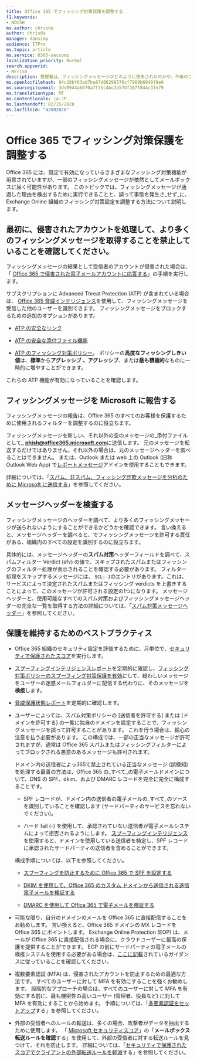 ```yaml
---
title: Office 365 でフィッシング対策保護を調整する
f1.keywords:
- NOCSH
ms.author: chrisda
author: chrisda
manager: dansimp
audience: ITPro
ms.topic: article
ms.service: O365-seccomp
localization_priority: Normal
search.appverid:
- MET150
description: 管理者は、フィッシングメッセージがどのように使用されたのかや、今後のフィッシング対策メッセージを回避するために何を行う必要があるかを特定する方法について説明します。
ms.openlocfilehash: 94c28bf63ad7ba87d06298576cf7989b6848f8e6
ms.sourcegitcommit: 3dd9944a6070a7f35c4bc2b57df397f844c3fe79
ms.translationtype: MT
ms.contentlocale: ja-JP
ms.lasthandoff: 02/15/2020
ms.locfileid: "42082026"
---
```

# <a name="tune-anti-phishing-protection-in-office-365"></a>Office 365 でフィッシング対策保護を調整する

Office 365 には、既定で有効になっているさまざまなフィッシング対策機能が用意されていますが、一部のフィッシングメッセージが依然としてメールボックスに届く可能性があります。 このトピックでは、フィッシングメッセージが通過した理由を検出するために実行できることと、誤って事態を発生さ_せず_に、Exchange Online 組織のフィッシング対策設定を調整する方法について説明します。

## <a name="first-things-first-deal-with-any-compromised-accounts-and-make-sure-you-block-any-more-phishing-messages-from-getting-through"></a>最初に、侵害されたアカウントを処理して、より多くのフィッシングメッセージを取得することを禁止していることを確認してください。

フィッシングメッセージの結果として受信者のアカウントが侵害された場合は、「 [Office 365 で侵害された電子メールアカウントに応答する](responding-to-a-compromised-email-account.md)」の手順を実行します。

サブスクリプションに Advanced Threat Protection (ATP) が含まれている場合は、 [Office 365 脅威インテリジェンス](office-365-ti.md)を使用して、フィッシングメッセージを受信した他のユーザーを識別できます。 フィッシングメッセージをブロックするための追加のオプションがあります。

- [ATP の安全なリンク](set-up-atp-safe-links-policies.md)

- [ATP の安全な添付ファイル機能](set-up-atp-safe-attachments-policies.md)

- [ATP のフィッシング対策ポリシー](set-up-anti-phishing-policies.md)。 ポリシーの**高度なフィッシングしきい値**は、**標準**から**アグレッシブ** **、アグレッシブ**、または**最も積極的**なものに一時的に増やすことができます。

これらの ATP 機能が有効になっていることを確認します。

## <a name="report-the-phishing-message-to-microsoft"></a>フィッシングメッセージを Microsoft に報告する

フィッシングメッセージの報告は、Office 365 のすべてのお客様を保護するために使用されるフィルターを調整するのに役立ちます。

フィッシングメッセージを新しい、それ以外の空のメッセージの_添付ファイルとして_ **phish@office365.microsoft.com**に送信します。 元のメッセージを転送するだけではありません。それ以外の場合は、元のメッセージヘッダーを調べることはできません。 または、Outlook または web 上の Outlook (旧称 Outlook Web App) で[レポートメッセージ](https://docs.microsoft.com/office365/securitycompliance/enable-the-report-message-add-in)アドインを使用することもできます。

詳細については、「[スパム、非スパム、フィッシング詐欺メッセージを分析のために Microsoft に送信する](submit-spam-non-spam-and-phishing-scam-messages-to-microsoft-for-analysis.md)」を参照してください。

## <a name="inspect-the-message-headers"></a>メッセージヘッダーを検査する

フィッシングメッセージのヘッダーを調べて、より多くのフィッシングメッセージが送られないようにすることができるかどうかを確認できます。 言い換えると、メッセージヘッダーを調べると、でフィッシングメッセージを許可する責任がある、組織内のすべての設定を識別するのに役立ちます。

具体的には、メッセージヘッダーの**スパム対策**ヘッダーフィールドを調べて、スパムフィルター Verdict (sfv) の値で、スキップされたスパムまたはフィッシングのフィルター処理が表示されることを確認する必要があります。 フィルター処理をスキップするメッセージには、 `SCL:-1`のエントリがあります。これは、サービスによって決定されたスパムまたはフィッシング verdicts を上書きすることによって、このメッセージが許可される設定の1つになります。 メッセージヘッダーと、使用可能なすべてのスパム対策およびフィッシングメッセージヘッダーの完全な一覧を取得する方法の詳細については、「[スパム対策メッセージヘッダー](https://docs.microsoft.com/office365/SecurityCompliance/anti-spam-message-headers)」を参照してください。

## <a name="best-practices-to-stay-protected"></a>保護を維持するためのベストプラクティス

- Office 365 組織のセキュリティ設定を評価するために、月単位で、[セキュリティで保護されたスコア](../mtp/microsoft-secure-score.md)を実行します。

- [スプーフィングインテリジェンスレポート](learn-about-spoof-intelligence.md)を定期的に確認し、[フィッシング対策ポリシーのスプーフィング対策保護を有効](learn-about-spoof-intelligence.md#configuring-the-anti-spoofing-policy)にして、疑わしいメッセージをユーザーの迷惑メールフォルダーに配信する代わりに、そのメッセージを**検疫**します。

- [脅威保護状態レポート](view-reports-for-atp.md#threat-protection-status-report)を定期的に確認します。

- ユーザーによっては、スパム対策ポリシーの [送信者を許可する] または [ドメインを許可する] の一覧に独自のドメインを設定することで、フィッシングメッセージを誤って許可することがあります。 これを行う場合は、細心の注意を払う必要があります。 この構成では、一部の正当なメッセージが許可されますが、通常は Office 365 スパムまたはフィッシングフィルターによってブロックされる悪意のあるメッセージも許可されます。

  ドメイン内の送信者によっ365て禁止されている正当なメッセージ (誤検知) を処理する最善の方法は、Office 365 の_すべて_の電子メールドメインについて、DNS の SPF、dkim、および DMARC レコードを完全に完全に構成することです。

  - SPF レコードが、ドメイン内の送信者の電子メールの_すべて_のソースを識別していることを確認します (サードパーティのサービスを忘れないでください)。

  - ハード fail (\-) を使用して、承認されていない送信者が電子メールシステムによって拒否されるようにします。 [スプーフィングインテリジェンス](https://docs.microsoft.com/office365/securitycompliance/learn-about-spoof-intelligence)を使用すると、ドメインを使用している送信者を特定し、SPF レコードに承認されたサードパーティの送信者を含めることができます。

  構成手順については、以下を参照してください。
  
  - [スプーフィングを防止するために Office 365 で SPF を設定する](set-up-spf-in-office-365-to-help-prevent-spoofing.md)

  - [DKIM を使用して、Office 365 のカスタム ドメインから送信される送信電子メールを検証する](use-dkim-to-validate-outbound-email.md)

  - [DMARC を使用して Office 365 で電子メールを検証する](use-dmarc-to-validate-email.md)

- 可能な限り、自分のドメインのメールを Office 365 に直接配信することをお勧めします。 言い換えると、Office 365 ドメインの MX レコードを Office 365 にポイントします。 Exchange Online Protection (EOP) は、メールが Office 365 に直接配信される場合に、クラウドユーザーに最高の保護を提供することができます。 EOP の前にサードパーティの電子メールの検疫システムを使用する必要がある場合は、[ここに記載](https://docs.microsoft.com/exchange/mail-flow-best-practices/manage-mail-flow-using-third-party-cloud)されているガイダンスに従っていることを確認してください。

- 複数要素認証 (MFA) は、侵害されたアカウントを防止するための最適な方法です。 すべてのユーザーに対して MFA を有効にすることを強くお勧めします。 段階的なアプローチの場合は、すべてのユーザーに対して MFA を有効にする前に、最も機密性の高いユーザー (管理者、役員など) に対して MFA を有効にすることから始めます。 手順については、「[多要素認証をセットアップ](https://docs.microsoft.com/office365/admin/security-and-compliance/set-up-multi-factor-authentication)する」を参照してください。

- 外部の受信者へのルールの転送は、多くの場合、攻撃者がデータを抽出するために使用します。 「 [Microsoft セキュリティスコア](../mtp/microsoft-secure-score.md)」の「**メールボックス転送ルールを確認**する」を使用して、外部の受信者に対する転送ルールを見つけて、それを防止します。 詳細については、「[セキュリティで保護されたスコアでクライアントの外部転送ルールを軽減](https://blogs.technet.microsoft.com/office365security/mitigating-client-external-forwarding-rules-with-secure-score/)する」を参照してください。
